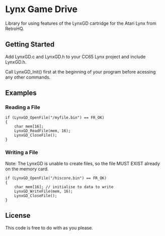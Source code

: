 # Lynx Game Drive

Library for using features of the LynxGD cartridge for the Atari Lynx from RetroHQ.

## Getting Started

Add LynxGD.c and LynxGD.h to your CC65 Lynx project and include LynxGD.h.

Call LynxGD_Init() first at the beginning of your program before acessing any other commands.

## Examples

### Reading a File

```
if (LynxGD_OpenFile("/myfile.bin") == FR_OK)
{
	char mem[16];
	LynxGD_ReadFile(mem, 16);
	LynxGD_CloseFile();
}
```

### Writing a File

Note: The LynxGD is unable to create files, so the file MUST EXIST already on the memory card.

```
if (LynxGD_OpenFile("/hiscore.bin") == FR_OK)
{
	char mem[16]; // initialise to data to write
	LynxGD_WriteFile(mem, 16);
	LynxGD_CloseFile();
}
```

## License

This code is free to do with as you please.
